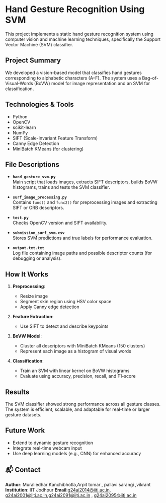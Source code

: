 #  Hand Gesture Recognition Using SVM

This project implements a static hand gesture recognition system using computer vision and machine learning techniques, specifically the Support Vector Machine (SVM) classifier.

##  Project Summary

We developed a vision-based model that classifies hand gestures corresponding to alphabetic characters (A–F). The system uses a Bag-of-Visual-Words (BoVW) model for image representation and an SVM for classification.

##  Technologies & Tools
- Python
- OpenCV
- scikit-learn
- NumPy
- SIFT (Scale-Invariant Feature Transform)
- Canny Edge Detection
- MiniBatch KMeans (for clustering)

##  File Descriptions

- **`hand_gesture_svm.py`**  
  Main script that loads images, extracts SIFT descriptors, builds BoVW histograms, trains and tests the SVM classifier.

- **`surf_image_processing.py`**  
  Contains `func()` and `func2()` for preprocessing images and extracting SIFT or ORB descriptors.

- **`test.py`**  
  Checks OpenCV version and SIFT availability.

- **`submission_surf_svm.csv`**  
  Stores SVM predictions and true labels for performance evaluation.

- **`output.txt.txt`**  
  Log file containing image paths and possible descriptor counts (for debugging or analysis).

##  How It Works

1. **Preprocessing**:  
   - Resize image  
   - Segment skin region using HSV color space  
   - Apply Canny edge detection

2. **Feature Extraction**:  
   - Use SIFT to detect and describe keypoints

3. **BoVW Model**:  
   - Cluster all descriptors with MiniBatch KMeans (150 clusters)  
   - Represent each image as a histogram of visual words

4. **Classification**:  
   - Train an SVM with linear kernel on BoVW histograms  
   - Evaluate using accuracy, precision, recall, and F1-score

##  Results

The SVM classifier showed strong performance across all gesture classes. The system is efficient, scalable, and adaptable for real-time or larger gesture datasets.

##  Future Work

- Extend to dynamic gesture recognition  
- Integrate real-time webcam input  
- Use deep learning models (e.g., CNN) for enhanced accuracy

## 📬 Contact

**Author**: Muraliedhar Kanchibhotla,Arpit tomar , pallavi sarangi ,vikrant
**Institution**: IIT Jodhpur
**Email**:g24ai2014@iitj.ac.in, g24ai2001@iitj.ac.in,g24ai2091@iitj.ac.in , g24ai2095@iitj.ac.in
